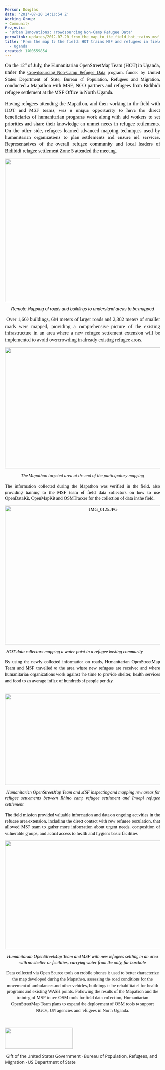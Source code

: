 ```yaml
---
Person: Douglas
date: '2017-07-20 14:10:54 Z'
Working Group:
- Community
Projects:
- 'Urban Innovations: Crowdsourcing Non-Camp Refugee Data'
permalink: updates/2017-07-20_from_the_map_to_the_field_hot_trains_msf_and_refugees_in_field_data_collection_-
title: 'From the map to the field: HOT trains MSF and refugees in field data collection
  - Uganda'
created: 1500559854
---
```

<p style="line-height: 1.3800000000000001; margin-top: 0pt; margin-bottom: 10pt; text-align: justify;" dir="ltr"><span style="font-size: 12pt; font-family: Calibri; color: #000000; background-color: transparent; font-weight: 400; font-style: normal; font-variant: normal; text-decoration: none; vertical-align: baseline; white-space: pre-wrap;"><span style="font-style: normal; font-variant-ligatures: normal; font-variant-caps: normal; font-weight: 400; font-size: 12pt; font-family: Calibri; background-color: transparent;">On the 12</span><span style="font-style: normal; font-variant-ligatures: normal; font-variant-caps: normal; font-weight: 400; font-size: 7.2pt; font-family: Calibri; vertical-align: super; background-color: transparent;">th</span><span style="font-style: normal; font-variant-ligatures: normal; font-variant-caps: normal; font-weight: 400; font-size: 12pt; font-family: Calibri; background-color: transparent;"> of July, the Humanitarian OpenStreetMap Team (HOT) in Uganda, u</span>nder the </span><span style="font-size: 11pt; font-family: Calibri; color: #000000; background-color: transparent; font-weight: 400; font-style: normal; font-variant: normal; text-decoration: none; vertical-align: baseline; white-space: pre-wrap;"><a href="https://www.hotosm.org/projects/urban_innovations_crowdsourcing_non_camp_refugee_data">Crowdsourcing Non-Camp Refugee Data</a> program, funded by United States Department of State, Bureau of Population, Refugees and Migration, </span><span style="font-size: 12pt; font-family: Calibri; color: #000000; background-color: transparent; font-weight: 400; font-style: normal; font-variant: normal; text-decoration: none; vertical-align: baseline; white-space: pre-wrap;"> conducted a Mapathon with MSF, NGO partners and refugees from Bidibidi refugee settlement at the MSF Office in North Uganda.</span></p><p style="line-height: 1.3800000000000001; margin-top: 0pt; margin-bottom: 10pt; text-align: justify;" dir="ltr"><span style="font-size: 12pt; font-family: Calibri; color: #000000; background-color: transparent; font-weight: 400; font-style: normal; font-variant: normal; text-decoration: none; vertical-align: baseline; white-space: pre-wrap;">Having refugees attending the Mapathon, and then working in the field with HOT and MSF teams, was a unique opportunity to have the direct beneficiaries of humanitarian programs work along with aid workers to set priorities and share their knowledge on unmet needs in refugee settlements. On the other side, refugees learned advanced mapping techniques used by humanitarian organizations to plan settlements and ensure aid services. Representatives of the overall refugee community and local leaders of Bidibidi refugee settlement Zone 5 attended the meeting. </span></p><p style="line-height: 1.3800000000000001; margin-top: 0pt; margin-bottom: 10pt; text-align: center;" dir="ltr"><span style="font-size: 12pt; font-family: Calibri; color: #000000; background-color: transparent; font-weight: 400; font-style: normal; font-variant: normal; text-decoration: none; vertical-align: baseline; white-space: pre-wrap;"><img style="border: none; transform: rotate(0.00rad); -webkit-transform: rotate(0.00rad);" src="https://lh5.googleusercontent.com/dfneExlOEttxPnwBYenpTYrLmVzgcO-a5T0nLg6VzoMyoC3QkqFzvcLZSZK_BePRP0_a0oAr6nbGyxKwWClqWmLkvOEgEnkCyLUGylpMRxRA-iSK8_ay5BBphizoKJkUA7dTld0I" alt="" width="624" height="468"></span></p><p style="line-height: 1.3800000000000001; margin-top: 0pt; margin-bottom: 10pt; text-align: justify;" dir="ltr"><span style="font-size: 12pt; font-family: Calibri; color: #000000; background-color: transparent; font-weight: 400; font-style: normal; font-variant: normal; text-decoration: none; vertical-align: baseline; white-space: pre-wrap;"><span style="font-weight: normal;"><span style="font-size: 10.5pt; font-family: Arial; background-color: transparent; font-weight: bold; font-style: normal; font-variant-ligatures: normal; font-variant-caps: normal;"> &nbsp;&nbsp; </span><span style="font-size: 10.5pt; font-family: Arial; background-color: transparent; font-weight: 400; font-style: italic; font-variant-ligatures: normal; font-variant-caps: normal;">&nbsp;Remote Mapping of roads and buildings to understand areas to be mapped</span></span></span></p><p style="line-height: 1.3800000000000001; margin-top: 0pt; margin-bottom: 10pt; text-align: justify;" dir="ltr">&nbsp;<span style="font-style: normal; font-variant-ligatures: normal; font-variant-caps: normal; font-weight: 400; font-size: 12pt; font-family: Calibri; background-color: transparent; white-space: pre-wrap;">Over 1,660 buildings, 684 meters of larger roads and 2,382 meters of smaller roads were mapped, providing a comprehensive picture of the existing infrastructure in an area where a new refugee settlement extension will be implemented to avoid overcrowding in already existing refugee areas.</span></p><p style="line-height: 1.3800000000000001; margin-top: 0pt; margin-bottom: 10pt; text-align: center;" dir="ltr"><span style="font-size: 11pt; font-family: Calibri; color: #000000; background-color: transparent; font-weight: 400; font-style: normal; font-variant: normal; text-decoration: none; vertical-align: baseline; white-space: pre-wrap;"><img style="border: none; transform: rotate(0.00rad); -webkit-transform: rotate(0.00rad);" src="https://lh5.googleusercontent.com/SonDUF_lqJDScuJJd7an48Dg-xjsyJbcnZ4tPjFvaTKeHeMoUXKYFJDxrE5U0mx6zphu8incEpLL4_GgizGU58hB7TTkvICO8Sni68JRoF9IRryV7tEIek3PKBj8bKBe7OKkonSpFYRinn569A" alt="" width="559" height="395"></span></p><p style="line-height: 1.3800000000000001; margin-top: 0pt; margin-bottom: 10pt; text-align: center;" dir="ltr"><span style="background-color: transparent; font-family: Calibri; font-size: 11pt; font-style: italic; font-variant-ligatures: normal; font-variant-caps: normal; font-weight: 400; white-space: pre-wrap;">The Mapathon targeted area at the end of the participatory mapping</span></p><p style="line-height: 1.3800000000000001; margin-top: 0pt; margin-bottom: 10pt; text-align: justify;" dir="ltr"><span style="font-size: 11pt; font-family: Calibri; color: #000000; background-color: transparent; font-weight: 400; font-style: italic; font-variant: normal; text-decoration: none; vertical-align: baseline; white-space: pre-wrap;"><span style="background-color: transparent; font-family: Calibri; font-size: 11pt; font-style: normal; font-variant-ligatures: normal; font-variant-caps: normal; font-weight: 400;">The information collected during the Mapathon was verified in the field, also providing training to the MSF team of field data collectors on how to use OpenDataKit, OpenMapKit and OSMTracker for the collection of data in the field. </span></span></p><p style="line-height: 1.3800000000000001; margin-top: 0pt; margin-bottom: 10pt; text-align: center;" dir="ltr"><span style="font-size: 11pt; font-family: Calibri; color: #000000; background-color: transparent; font-weight: 400; font-style: normal; font-variant: normal; text-decoration: none; vertical-align: baseline; white-space: pre-wrap;"><img style="border: none; transform: rotate(0.00rad); -webkit-transform: rotate(0.00rad);" src="https://lh5.googleusercontent.com/rbVJDfwcvyw8lpN4fFiW6aDC4FYtn3fWhlyFGNqK0IrahjRn46QPUC2eRDb_Sot7fGpGBTjUEWrOIlgQlOfsI2o1iBuRQ8SQcO0HqW_4VRu15i3Ql65lqBrsBHRLKMf99y-b7JCl" alt="IMG_0125.JPG" width="624" height="452"></span></p><p style="line-height: 1.3800000000000001; margin-top: 0pt; margin-bottom: 10pt; text-align: justify;" dir="ltr">&nbsp;<span style="font-size: 11pt; font-family: Calibri; color: #000000; background-color: transparent; font-weight: 400; font-style: italic; font-variant: normal; text-decoration: none; vertical-align: baseline; white-space: pre-wrap;">HOT data collectors mapping a water point in a refugee hosting community</span></p><p style="line-height: 1.3800000000000001; margin-top: 0pt; margin-bottom: 10pt; text-align: justify;" dir="ltr"><span style="font-size: 11pt; font-family: Calibri; color: #000000; background-color: transparent; font-weight: 400; font-style: italic; font-variant: normal; text-decoration: none; vertical-align: baseline; white-space: pre-wrap;"><span style="background-color: transparent; font-family: Calibri; font-size: 11pt; font-style: normal; font-variant-ligatures: normal; font-variant-caps: normal; font-weight: 400;">By using the newly collected information on roads, Humanitarian OpenStreetMap Team and MSF travelled to the area where new refugees are received and where humanitarian organizations work against the time to provide shelter, health services and food to an average influx of hundreds of people per day.</span></span></p><p style="line-height: 1.3800000000000001; margin-top: 0pt; margin-bottom: 10pt; text-align: justify;" dir="ltr">&nbsp;<span style="font-size: 11pt; font-family: Calibri; color: #000000; background-color: transparent; font-weight: 400; font-style: normal; font-variant: normal; text-decoration: none; vertical-align: baseline; white-space: pre-wrap;"><img style="border: none; transform: rotate(0.00rad); -webkit-transform: rotate(0.00rad);" src="https://lh5.googleusercontent.com/F-gnHL6GFVl9D-m5qK3vW8sTgj5prAH6--7tgNzykT85r7VJDaLXRp6xpyvh44d2qMLTzfzMGo9vadNjemSmiSpMD2Llj6ubtAtNlHbkLppivJ67EwDVwlvixxBqINxv9wRjvRtoHdPpqYfJnw" alt="" width="586" height="297"></span></p><p style="line-height: 1.3800000000000001; margin-top: 0pt; margin-bottom: 10pt; text-align: justify;" dir="ltr">&nbsp;<span style="font-size: 11pt; font-family: Calibri; color: #000000; background-color: transparent; font-weight: 400; font-style: italic; font-variant: normal; text-decoration: none; vertical-align: baseline; white-space: pre-wrap;">Humanitarian OpenStreetMap Team and MSF inspecting and mapping new areas for refugee settlements between Rhino camp refugee settlement and Imvepi refugee settlement</span></p><p style="line-height: 1.3800000000000001; margin-top: 0pt; margin-bottom: 10pt; text-align: justify;" dir="ltr"><span style="font-size: 11pt; font-family: Calibri; color: #000000; background-color: transparent; font-weight: 400; font-style: normal; font-variant: normal; text-decoration: none; vertical-align: baseline; white-space: pre-wrap;">The field mission provided valuable information and data on ongoing activities in the refugee area extension, including the direct contact with new refugee population, that allowed MSF team to gather more information about urgent needs, composition of vulnerable groups, and actual access to health and hygiene basic facilities. </span></p><p style="line-height: 1.3800000000000001; margin-top: 0pt; margin-bottom: 10pt; text-align: center;" dir="ltr"><span style="font-size: 11pt; font-family: Calibri; color: #000000; background-color: transparent; font-weight: 400; font-style: normal; font-variant: normal; text-decoration: none; vertical-align: baseline; white-space: pre-wrap;"><img style="border: none; transform: rotate(0.00rad); -webkit-transform: rotate(0.00rad);" src="https://lh3.googleusercontent.com/vkN1r40Sas1lRweGL3NNeF370uqGf0I0c7b-UdJds9LBXTGa1-5pnNH5w6ilkMbXr1TVtBqYQ0X5ZC5qZXIs-OQnqj5vQOYUiASh0ZPT2XfZV1ZznYraQzfBvX6a0SIdUQx6mg3WgGGgwuamLg" alt="" width="602" height="354"></span></p><p style="line-height: 1.3800000000000001; margin-top: 0pt; margin-bottom: 10pt; text-align: center;" dir="ltr"><span style="font-size: 11pt; font-family: Calibri; color: #000000; background-color: transparent; font-weight: 400; font-style: italic; font-variant: normal; text-decoration: none; vertical-align: baseline; white-space: pre-wrap;">Humanitarian OpenStreetMap Team and MSF with new refugees settling in an area with no shelter or facilities, carrying water from the only, far borehole</span></p><p style="line-height: 1.3800000000000001; margin-top: 0pt; margin-bottom: 10pt; text-align: center;" dir="ltr"><span style="background-color: transparent; font-family: Calibri; font-size: 11pt; font-style: normal; font-variant-ligatures: normal; font-variant-caps: normal; font-weight: 400; white-space: pre-wrap; text-align: justify;">Data collected via Open Source tools on mobile phones is used to better characterize the map developed during the Mapathon, assessing the road conditions for the movement of ambulances and other vehicles, buildings to be rehabilitated for health programs and existing WASH points. Following the results of the Mapathon and the training of MSF to use OSM tools for field data collection, Humanitarian OpenStreetMap Team plans to expand the deployment of OSM tools to support NGOs, UN agencies and refugees in North Uganda.</span></p><p style="line-height: 1.3800000000000001; margin-top: 0pt; margin-bottom: 10pt; text-align: center;" dir="ltr">&nbsp;</p><p style="font-style: normal; font-variant-ligatures: normal; font-variant-caps: normal; font-weight: normal; font-size: 14px; font-family: 'Open Sans', Arial, sans-serif;"><img src="https://hotosm.org/sites/default/files/styles/medium/public/usdos.jpg?itok=pNbdbLyX" alt="" width="220" height="69"></p><p style="font-style: normal; font-variant-ligatures: normal; font-variant-caps: normal; font-weight: normal; font-size: 14px; font-family: 'Open Sans', Arial, sans-serif;">&nbsp;<span style="font-family: 'Open Sans', Arial, sans-serif; font-size: 14px; font-style: normal; font-variant-ligatures: normal; font-variant-caps: normal; font-weight: normal;">Gift of the United States Government - Bureau of Population, Refugees, and Migration - US Department of State</span></p>
